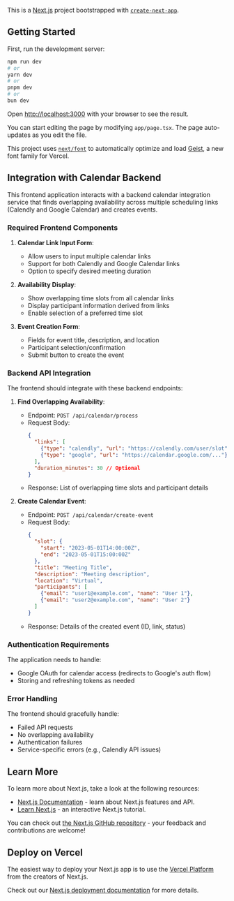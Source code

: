 This is a [Next.js](https://nextjs.org) project bootstrapped with [`create-next-app`](https://nextjs.org/docs/app/api-reference/cli/create-next-app).

## Getting Started

First, run the development server:

```bash
npm run dev
# or
yarn dev
# or
pnpm dev
# or
bun dev
```

Open [http://localhost:3000](http://localhost:3000) with your browser to see the result.

You can start editing the page by modifying `app/page.tsx`. The page auto-updates as you edit the file.

This project uses [`next/font`](https://nextjs.org/docs/app/building-your-application/optimizing/fonts) to automatically optimize and load [Geist](https://vercel.com/font), a new font family for Vercel.

## Integration with Calendar Backend

This frontend application interacts with a backend calendar integration service that finds overlapping availability across multiple scheduling links (Calendly and Google Calendar) and creates events.

### Required Frontend Components

1. **Calendar Link Input Form**:
   - Allow users to input multiple calendar links
   - Support for both Calendly and Google Calendar links
   - Option to specify desired meeting duration

2. **Availability Display**:
   - Show overlapping time slots from all calendar links
   - Display participant information derived from links
   - Enable selection of a preferred time slot

3. **Event Creation Form**:
   - Fields for event title, description, and location
   - Participant selection/confirmation
   - Submit button to create the event

### Backend API Integration

The frontend should integrate with these backend endpoints:

1. **Find Overlapping Availability**:
   - Endpoint: `POST /api/calendar/process`
   - Request Body:
     ```json
     {
       "links": [
         {"type": "calendly", "url": "https://calendly.com/user/slot"},
         {"type": "google", "url": "https://calendar.google.com/..."}
       ],
       "duration_minutes": 30 // Optional
     }
     ```
   - Response: List of overlapping time slots and participant details

2. **Create Calendar Event**:
   - Endpoint: `POST /api/calendar/create-event`
   - Request Body:
     ```json
     {
       "slot": {
         "start": "2023-05-01T14:00:00Z",
         "end": "2023-05-01T15:00:00Z"
       },
       "title": "Meeting Title",
       "description": "Meeting description",
       "location": "Virtual",
       "participants": [
         {"email": "user1@example.com", "name": "User 1"},
         {"email": "user2@example.com", "name": "User 2"}
       ]
     }
     ```
   - Response: Details of the created event (ID, link, status)

### Authentication Requirements

The application needs to handle:
- Google OAuth for calendar access (redirects to Google's auth flow)
- Storing and refreshing tokens as needed

### Error Handling

The frontend should gracefully handle:
- Failed API requests
- No overlapping availability
- Authentication failures
- Service-specific errors (e.g., Calendly API issues)

## Learn More

To learn more about Next.js, take a look at the following resources:

- [Next.js Documentation](https://nextjs.org/docs) - learn about Next.js features and API.
- [Learn Next.js](https://nextjs.org/learn) - an interactive Next.js tutorial.

You can check out [the Next.js GitHub repository](https://github.com/vercel/next.js) - your feedback and contributions are welcome!

## Deploy on Vercel

The easiest way to deploy your Next.js app is to use the [Vercel Platform](https://vercel.com/new?utm_medium=default-template&filter=next.js&utm_source=create-next-app&utm_campaign=create-next-app-readme) from the creators of Next.js.

Check out our [Next.js deployment documentation](https://nextjs.org/docs/app/building-your-application/deploying) for more details.
